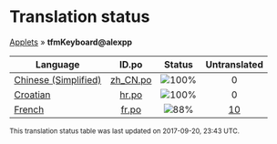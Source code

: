 # Translation status
[Applets](../../README.md) &#187; **tfmKeyboard@alexpp**

Language | ID.po | Status | Untranslated
---------|:--:|:------:|:-----------:
[Chinese (Simplified)](../../language-status/zh_CN.md) | [zh_CN.po](po/zh_CN.po) | ![100%](http://progressed.io/bar/100) | 0
[Croatian](../../language-status/hr.md) | [hr.po](po/hr.po) | ![100%](http://progressed.io/bar/100) | 0
[French](../../language-status/fr.md) | [fr.po](po/fr.po) | ![88%](http://progressed.io/bar/88) | [10](untranslated-po/fr.md)

<sup>This translation status table was last updated on 2017-09-20, 23:43 UTC.</sup>
